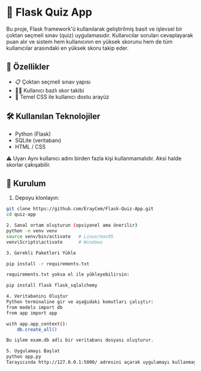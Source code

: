 # 🧠 Flask Quiz App

Bu proje, Flask framework'ü kullanılarak geliştirilmiş basit ve işlevsel bir çoktan seçmeli sınav (quiz) uygulamasıdır. Kullanıcılar soruları cevaplayarak puan alır ve sistem hem kullanıcının en yüksek skorunu hem de tüm kullanıcılar arasındaki en yüksek skoru takip eder.

## 🚀 Özellikler

- 📋 Çoktan seçmeli sınav yapısı  
- 🧑‍💻 Kullanıcı bazlı skor takibi  
- 🎨 Temel CSS ile kullanıcı dostu arayüz

## 🛠️ Kullanılan Teknolojiler

- Python (Flask)
- SQLite (veritabanı)
- HTML / CSS

⚠️ Uyarı
Aynı kullanıcı adını birden fazla kişi kullanmamalıdır. Aksi halde skorlar çakışabilir.

## 🔧 Kurulum

1. Depoyu klonlayın:

```bash
git clone https://github.com/ErayCem/Flask-Quiz-App.git
cd quiz-app

2. Sanal ortam oluşturun (opsiyonel ama önerilir)
python -m venv venv
source venv/bin/activate   # Linux/macOS
venv\Scripts\activate      # Windows

3. Gerekli Paketleri Yükle

pip install -r requirements.txt

requirements.txt yoksa el ile yükleyebilirsin:

pip install flask flask_sqlalchemy

4. Veritabanını Oluştur
Python terminaline gir ve aşağıdaki komutları çalıştır:
from models import db
from app import app

with app.app_context():
    db.create_all()

Bu işlem exam.db adlı bir veritabanı dosyası oluşturur.

5. Uygulamayı Başlat
python app.py
Tarayıcında http://127.0.0.1:5000/ adresini açarak uygulamayı kullanmaya başlayabilirsin.

